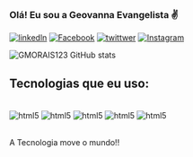 
### Olá! Eu sou a Geovanna Evangelista ✌️

[![linkedln](https://img.shields.io/badge/LinkedIn-0077B5?style=for-the-badge&logo=linkedin&logoColor=white)](https://www.linkedin.com/in/geovanna-evangelista) 
[![Facebook](https://img.shields.io/badge/Facebook-1877F2?style=for-the-badge&logo=facebook&logoColor=white)](https://www.facebook.com/geovanna.moraes.5249) 
[![twittwer](https://img.shields.io/badge/Twitter-1DA1F2?style=for-the-badge&logo=twitter&logoColor=white)](https://twitter.com//Geovanna1908?t=TMcxaKQTbHjtFXh9D6XtcAEts=09)
[![Instagram](https://img.shields.io/badge/Instagram-E4405F?style=for-the-badge&logo=instagram&logoColor=white)](https://instagram.com/geh_evv)


![GMORAIS123 GitHub stats](https://github-readme-stats.vercel.app/api?username=GMORAIS123&show_icons=true&theme=radical)

## Tecnologias que eu uso:

<div style="display: inline block"><br/>
<img align="center" alt="html5" src="https://img.shields.io/badge/HTML5-E34F26?style=for-the-badge&logo=html5&logoColor=white"/>
<img align="center" alt="html5" src="https://img.shields.io/badge/CSS3-1572B6?style=for-the-badge&logo=css3&logoColor=white"/>
<img align="center" alt="html5" src="https://img.shields.io/badge/JavaScript-F7DF1E?style=for-the-badge&logo=javascript&logoColor=black"/>
<img align="center" alt="html5" src="https://img.shields.io/badge/TypeScript-007ACC?style=for-the-badge&logo=typescript&logoColor=white"/>
<img align="center" alt="html5" src="https://img.shields.io/badge/PHP-777BB4?style=for-the-badge&logo=php&logoColor=white"/>
<div><br>

A Tecnologia move o mundo!!
